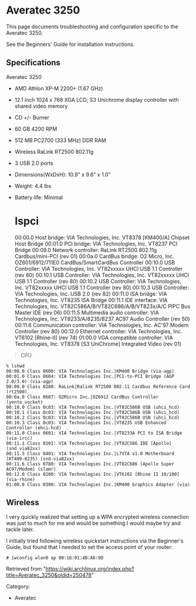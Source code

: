 Averatec 3250
=============

This page documents troubleshooting and configuration specific to the
Averatec 3250.

See the Beginners' Guide for installation instructions.

Specifications
--------------

Averatec 3250

-   AMD Athlon XP-M 2200+ (1.67 GHz)
-   12.1 inch 1024 x 768 XGA LCD; S3 Unichrome display controller with
    shared video memory
-   CD +/- Burner
-   60 GB 4200 RPM
-   512 MB PC2700 (333 MHz) DDR RAM
-   Wireless RaLink RT2500 802.11g
-   3 USB 2.0 ports
-   Dimensions(WxDxH): 10.9" x 9.6" x 1.0"
-   Weight: 4.4 lbs
-   Battery life: Minimal

    # lspci
    00:00.0 Host bridge: VIA Technologies, Inc. VT8378 [KM400/A] Chipset Host Bridge
    00:01.0 PCI bridge: VIA Technologies, Inc. VT8237 PCI Bridge
    00:09.0 Network controller: RaLink RT2500 802.11g Cardbus/mini-PCI (rev 01)
    00:0a.0 CardBus bridge: O2 Micro, Inc. OZ601/6912/711E0 CardBus/SmartCardBus Controller
    00:10.0 USB Controller: VIA Technologies, Inc. VT82xxxxx UHCI USB 1.1 Controller (rev 80)
    00:10.1 USB Controller: VIA Technologies, Inc. VT82xxxxx UHCI USB 1.1 Controller (rev 80)
    00:10.2 USB Controller: VIA Technologies, Inc. VT82xxxxx UHCI USB 1.1 Controller (rev 80)
    00:10.3 USB Controller: VIA Technologies, Inc. USB 2.0 (rev 82)
    00:11.0 ISA bridge: VIA Technologies, Inc. VT8235 ISA Bridge
    00:11.1 IDE interface: VIA Technologies, Inc. VT82C586A/B/VT82C686/A/B/VT823x/A/C PIPC Bus Master IDE (rev 06)
    00:11.5 Multimedia audio controller: VIA Technologies, Inc. VT8233/A/8235/8237 AC97 Audio Controller (rev 50)
    00:11.6 Communication controller: VIA Technologies, Inc. AC'97 Modem Controller (rev 80)
    00:12.0 Ethernet controller: VIA Technologies, Inc. VT6102 [Rhine-II] (rev 74)
    01:00.0 VGA compatible controller: VIA Technologies, Inc. VT8378 [S3 UniChrome] Integrated Video (rev 01)

> CPU

    % lshwd
    00:00.0 Class 0600: VIA Technologies Inc.|KM400 Bridge (via-agp)
    00:01.0 Class 0604: VIA Technologies Inc.|PCI-to-PCI Bridge (AGP 2.0/3.0) (via-agp)
    00:09.0 Class 0280: RaLink|Ralink RT2500 802.11 Cardbus Reference Card (rt2500)
    00:0a.0 Class 0607: O2Micro Inc.|OZ6912 CardBus Controller (yenta_socket)
    00:10.0 Class 0c03: VIA Technologies Inc.|VT82C586B USB (uhci_hcd)
    00:10.1 Class 0c03: VIA Technologies Inc.|VT82C586B USB (uhci_hcd)
    00:10.2 Class 0c03: VIA Technologies Inc.|VT82C586B USB (uhci_hcd)
    00:10.3 Class 0c03: VIA Technologies Inc.|VT8235 USB Enhanced Controller (ehci-hcd)
    00:11.0 Class 0601: VIA Technologies Inc.|VT8233A PCI to ISA Bridge (via-ircc)
    00:11.1 Class 0101: VIA Technologies Inc.|VT82C586 IDE [Apollo] (snd_via82xx)
    00:11.5 Class 0401: VIA Technologies Inc.|L7VTA v1.0 Motherboard (KT400-8235) (snd-via82xx)
    00:11.6 Class 0780: VIA Technologies Inc.|VT82C686 [Apollo Super AC97/Modem] (slamr)
    00:12.0 Class 0200: VIA Technologies Inc.|VT6102 [Rhine II 10/100] (via-rhine)
    01:00.0 Class 0300: VIA Technologies Inc.|KM400 Graphics Adapter (via)

Wireless
--------

I very quickly realized that setting up a WPA encrypted wireless
connection was just to much for me and would be something I would maybe
try and tackle later.

I initially tried following wireless quickstart instructions via the
Beginner's Guide, but found that I needed to set the access point of
your router:

    # iwconfig wlan0 ap 00:16:01:4B:A6:9D

Retrieved from
"https://wiki.archlinux.org/index.php?title=Averatec_3250&oldid=250478"

Category:

-   Averatec
